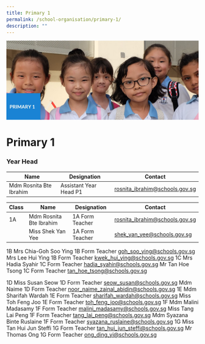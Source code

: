 ```yaml
---
title: Primary 1
permalink: /school-organisation/primary-1/
description: ""
---
```

![](/images/Primary%201.jpg)

# **Primary 1**

### Year Head



| Name | Designation | Contact |
| -------- | -------- | -------- |
| Mdm Rosnita Bte Ibrahim     |  Assistant Year Head P1  | [rosnita_ibrahim@schools.gov.sg](rosnita_ibrahim@schools.gov.sg)    |



| Class | Name | Designation | Contact | 
| -------- | -------- | -------- |-------- |
| 1A | Mdm Rosnita Bte Ibrahim     |  1A Form Teacher	    |  [rosnita_ibrahim@schools.gov.sg](rosnita_ibrahim@schools.gov.sg) |
| | Miss Shek Yan Yee |	1A Form Teacher	| [shek_yan_yee@schools.gov.sg](shek_yan_yee@schools.gov.sg) |
1B	Mrs Chia-Goh Soo Ying	1B Form Teacher	goh_soo_ying@schools.gov.sg
Mrs Lee Hui Ying	1B Form Teacher	kwek_hui_ying@schools.gov.sg
1C	Mrs Hadia Syahir	1C Form Teacher	hadia_syahir@schools.gov.sg
Mr Tan Hoe Tsong	1C Form Teacher	
tan_hoe_tsong@schools.gov.sg

1D	Miss Susan Seow	1D Form Teacher	seow_susan@schools.gov.sg
Mdm Naime	1D Form Teacher	noor_naime_zainal_abidin@schools.gov.sg
1E	Mdm Sharifah Wardah	1E Form Teacher	sharifah_wardah@schools.gov.sg
Miss Toh Feng Joo	1E Form Teacher	toh_feng_joo@schools.gov.sg
1F	Mdm Malini Madasamy	1F Form Teacher	malini_madasamy@schools.gov.sg
Miss Tang Lai Peng	1F Form Teacher	tang_lai_peng@schools.gov.sg
Mdm Syazana Binte Ruslaine	1F Form Teacher	syazana_ruslaine@schools.gov.sg
1G	Miss Tan Hui Jun Steffi	1G Form Teacher	tan_hui_jun_steffi@schools.gov.sg
Mr Thomas Ong	1G Form Teacher	ong_ding_yi@schools.gov.sg